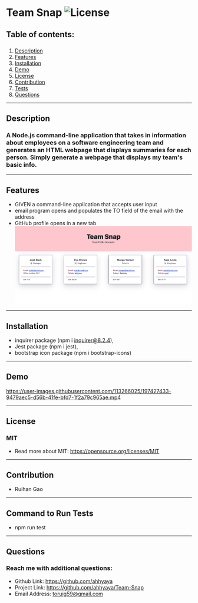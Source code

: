 # Team Snap ![License](https://img.shields.io/badge/license-MIT-green)

  ## Table of contents:
  ### 
  1. [Description](#description)
  3. [Features](#features)
3. [Installation](#installation)
4. [Demo](#demo)
5. [License](#license)
6. [Contribution](#contribution)
7. [Tests](#tests)
8. [Questions](#questions)

  ---

  ## Description 
  ### A Node.js command-line application that takes in information about employees on a software engineering team and generates an HTML webpage that displays summaries for each person. Simply generate a webpage that displays my team's basic info.
  ---
  ## Features

   * GIVEN a command-line application that accepts user input
   * email program opens and populates the TO field of the email with the address
   * GitHub profile opens in a new tab
   ![feature1](./src/1.png)
  ---
  ## Installation
   * inquirer package (npm i inquirer@8.2.4), 
   * Jest package (npm i jest), 
   * bootstrap icon package (npm i bootstrap-icons)
  ---

  ## Demo

  https://user-images.githubusercontent.com/113266025/197427433-9479aec5-d56b-41fe-bfd7-1f2a79c965ae.mp4

  ---

  ## License
  ### MIT
  * Read more about MIT: https://opensource.org/licenses/MIT 

  ---

  ## Contribution
  * Ruihan Gao
  ---

  ## Command to Run Tests
  * npm run test
  ---
  
  ## Questions
  ### Reach me with additional questions:
  * Github Link: https://github.com/ahhyaya
  * Project Link: https://github.com/ahhyaya/Team-Snap
  * Email Address: toruig59@gmail.com
